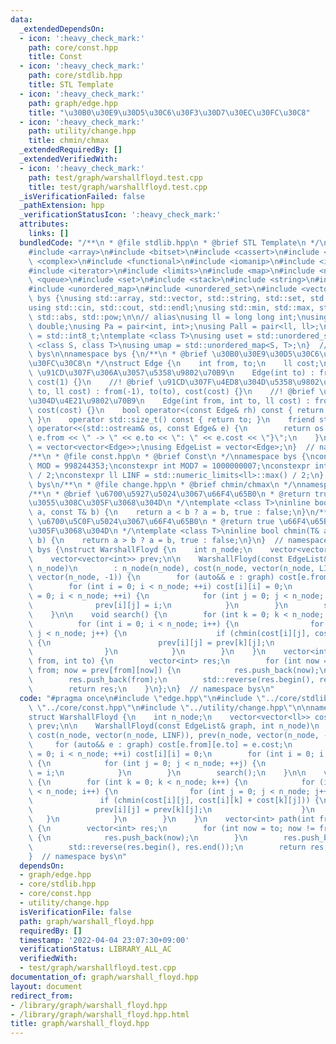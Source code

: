 ```yaml
---
data:
  _extendedDependsOn:
  - icon: ':heavy_check_mark:'
    path: core/const.hpp
    title: Const
  - icon: ':heavy_check_mark:'
    path: core/stdlib.hpp
    title: STL Template
  - icon: ':heavy_check_mark:'
    path: graph/edge.hpp
    title: "\u30B0\u30E9\u30D5\u30C6\u30F3\u30D7\u30EC\u30FC\u30C8"
  - icon: ':heavy_check_mark:'
    path: utility/change.hpp
    title: chmin/chmax
  _extendedRequiredBy: []
  _extendedVerifiedWith:
  - icon: ':heavy_check_mark:'
    path: test/graph/warshallfloyd.test.cpp
    title: test/graph/warshallfloyd.test.cpp
  _isVerificationFailed: false
  _pathExtension: hpp
  _verificationStatusIcon: ':heavy_check_mark:'
  attributes:
    links: []
  bundledCode: "/**\n * @file stdlib.hpp\n * @brief STL Template\n */\n#include <algorithm>\n\
    #include <array>\n#include <bitset>\n#include <cassert>\n#include <cmath>\n#include\
    \ <complex>\n#include <functional>\n#include <iomanip>\n#include <iostream>\n\
    #include <iterator>\n#include <limits>\n#include <map>\n#include <numeric>\n#include\
    \ <queue>\n#include <set>\n#include <stack>\n#include <string>\n#include <type_traits>\n\
    #include <unordered_map>\n#include <unordered_set>\n#include <vector>\n\nnamespace\
    \ bys {\nusing std::array, std::vector, std::string, std::set, std::map, std::pair;\n\
    using std::cin, std::cout, std::endl;\nusing std::min, std::max, std::sort, std::reverse,\
    \ std::abs, std::pow;\n\n// alias\nusing ll = long long int;\nusing ld = long\
    \ double;\nusing Pa = pair<int, int>;\nusing Pall = pair<ll, ll>;\nusing ibool\
    \ = std::int8_t;\ntemplate <class T>\nusing uset = std::unordered_set<T>;\ntemplate\
    \ <class S, class T>\nusing umap = std::unordered_map<S, T>;\n}  // namespace\
    \ bys\n\nnamespace bys {\n/**\n * @brief \u30B0\u30E9\u30D5\u30C6\u30F3\u30D7\u30EC\
    \u30FC\u30C8\n */\nstruct Edge {\n    int from, to;\n    ll cost;\n\n    //! @brief\
    \ \u91CD\u307F\u306A\u3057\u5358\u9802\u70B9\n    Edge(int to) : from(-1), to(to),\
    \ cost(1) {}\n    //! @brief \u91CD\u307F\u4ED8\u304D\u5358\u9802\u70B9\n    Edge(int\
    \ to, ll cost) : from(-1), to(to), cost(cost) {}\n    //! @brief \u91CD\u307F\u4ED8\
    \u304D\u4E21\u9802\u70B9\n    Edge(int from, int to, ll cost) : from(from), to(to),\
    \ cost(cost) {}\n    bool operator<(const Edge& rh) const { return cost < rh.cost;\
    \ }\n    operator std::size_t() const { return to; }\n    friend std::ostream&\
    \ operator<<(std::ostream& os, const Edge& e) {\n        return os << \"{\" <<\
    \ e.from << \" -> \" << e.to << \": \" << e.cost << \"}\";\n    }\n};\nusing Adj\
    \ = vector<vector<Edge>>;\nusing EdgeList = vector<Edge>;\n}  // namespace bys\n\
    /**\n * @file const.hpp\n * @brief Const\n */\nnamespace bys {\nconstexpr int\
    \ MOD = 998244353;\nconstexpr int MOD7 = 1000000007;\nconstexpr int INF = std::numeric_limits<int>::max()\
    \ / 2;\nconstexpr ll LINF = std::numeric_limits<ll>::max() / 2;\n}  // namespace\
    \ bys\n/**\n * @file change.hpp\n * @brief chmin/chmax\n */\nnamespace bys {\n\
    /**\n * @brief \u6700\u5927\u5024\u3067\u66F4\u65B0\n * @return true \u66F4\u65B0\
    \u3055\u308C\u305F\u3068\u304D\n */\ntemplate <class T>\ninline bool chmax(T&\
    \ a, const T& b) {\n    return a < b ? a = b, true : false;\n}\n/**\n * @brief\
    \ \u6700\u5C0F\u5024\u3067\u66F4\u65B0\n * @return true \u66F4\u65B0\u3055\u308C\
    \u305F\u3068\u304D\n */\ntemplate <class T>\ninline bool chmin(T& a, const T&\
    \ b) {\n    return a > b ? a = b, true : false;\n}\n}  // namespace bys\n\nnamespace\
    \ bys {\nstruct WarshallFloyd {\n    int n_node;\n    vector<vector<ll>> cost;\n\
    \    vector<vector<int>> prev;\n\n    WarshallFloyd(const EdgeList& graph, int\
    \ n_node)\n        : n_node(n_node), cost(n_node, vector(n_node, LINF)), prev(n_node,\
    \ vector(n_node, -1)) {\n        for (auto&& e : graph) cost[e.from][e.to] = e.cost;\n\
    \        for (int i = 0; i < n_node; ++i) cost[i][i] = 0;\n        for (int i\
    \ = 0; i < n_node; ++i) {\n            for (int j = 0; j < n_node; ++j) {\n  \
    \              prev[i][j] = i;\n            }\n        }\n        search();\n\
    \    }\n\n    void search() {\n        for (int k = 0; k < n_node; k++) {\n  \
    \          for (int i = 0; i < n_node; i++) {\n                for (int j = 0;\
    \ j < n_node; j++) {\n                    if (chmin(cost[i][j], cost[i][k] + cost[k][j]))\
    \ {\n                        prev[i][j] = prev[k][j];\n                    }\n\
    \                }\n            }\n        }\n    }\n    vector<int> path(int\
    \ from, int to) {\n        vector<int> res;\n        for (int now = to; now !=\
    \ from; now = prev[from][now]) {\n            res.push_back(now);\n        }\n\
    \        res.push_back(from);\n        std::reverse(res.begin(), res.end());\n\
    \        return res;\n    }\n};\n}  // namespace bys\n"
  code: "#pragma once\n#include \"edge.hpp\"\n#include \"../core/stdlib.hpp\"\n#include\
    \ \"../core/const.hpp\"\n#include \"../utility/change.hpp\"\n\nnamespace bys {\n\
    struct WarshallFloyd {\n    int n_node;\n    vector<vector<ll>> cost;\n    vector<vector<int>>\
    \ prev;\n\n    WarshallFloyd(const EdgeList& graph, int n_node)\n        : n_node(n_node),\
    \ cost(n_node, vector(n_node, LINF)), prev(n_node, vector(n_node, -1)) {\n   \
    \     for (auto&& e : graph) cost[e.from][e.to] = e.cost;\n        for (int i\
    \ = 0; i < n_node; ++i) cost[i][i] = 0;\n        for (int i = 0; i < n_node; ++i)\
    \ {\n            for (int j = 0; j < n_node; ++j) {\n                prev[i][j]\
    \ = i;\n            }\n        }\n        search();\n    }\n\n    void search()\
    \ {\n        for (int k = 0; k < n_node; k++) {\n            for (int i = 0; i\
    \ < n_node; i++) {\n                for (int j = 0; j < n_node; j++) {\n     \
    \               if (chmin(cost[i][j], cost[i][k] + cost[k][j])) {\n          \
    \              prev[i][j] = prev[k][j];\n                    }\n             \
    \   }\n            }\n        }\n    }\n    vector<int> path(int from, int to)\
    \ {\n        vector<int> res;\n        for (int now = to; now != from; now = prev[from][now])\
    \ {\n            res.push_back(now);\n        }\n        res.push_back(from);\n\
    \        std::reverse(res.begin(), res.end());\n        return res;\n    }\n};\n\
    }  // namespace bys\n"
  dependsOn:
  - graph/edge.hpp
  - core/stdlib.hpp
  - core/const.hpp
  - utility/change.hpp
  isVerificationFile: false
  path: graph/warshall_floyd.hpp
  requiredBy: []
  timestamp: '2022-04-04 23:07:30+09:00'
  verificationStatus: LIBRARY_ALL_AC
  verifiedWith:
  - test/graph/warshallfloyd.test.cpp
documentation_of: graph/warshall_floyd.hpp
layout: document
redirect_from:
- /library/graph/warshall_floyd.hpp
- /library/graph/warshall_floyd.hpp.html
title: graph/warshall_floyd.hpp
---
```

